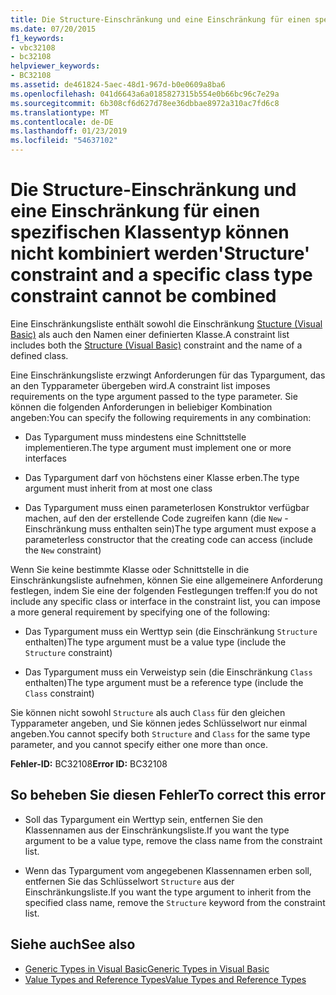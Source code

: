 ```yaml
---
title: Die Structure-Einschränkung und eine Einschränkung für einen spezifischen Klassentyp können nicht kombiniert werden
ms.date: 07/20/2015
f1_keywords:
- vbc32108
- bc32108
helpviewer_keywords:
- BC32108
ms.assetid: de461824-5aec-48d1-967d-b0e0609a8ba6
ms.openlocfilehash: 041d6643a6a0185827315b554e0b66bc96c7e29a
ms.sourcegitcommit: 6b308cf6d627d78ee36dbbae8972a310ac7fd6c8
ms.translationtype: MT
ms.contentlocale: de-DE
ms.lasthandoff: 01/23/2019
ms.locfileid: "54637102"
---
```

# <a name="structure-constraint-and-a-specific-class-type-constraint-cannot-be-combined"></a><span data-ttu-id="cfdbf-102">Die Structure-Einschränkung und eine Einschränkung für einen spezifischen Klassentyp können nicht kombiniert werden</span><span class="sxs-lookup"><span data-stu-id="cfdbf-102">'Structure' constraint and a specific class type constraint cannot be combined</span></span>
<span data-ttu-id="cfdbf-103">Eine Einschränkungsliste enthält sowohl die Einschränkung [Stucture (Visual Basic)](../../visual-basic/language-reference/statements/structure-statement.md) als auch den Namen einer definierten Klasse.</span><span class="sxs-lookup"><span data-stu-id="cfdbf-103">A constraint list includes both the [Structure (Visual Basic)](../../visual-basic/language-reference/statements/structure-statement.md) constraint and the name of a defined class.</span></span>  
  
 <span data-ttu-id="cfdbf-104">Eine Einschränkungsliste erzwingt Anforderungen für das Typargument, das an den Typparameter übergeben wird.</span><span class="sxs-lookup"><span data-stu-id="cfdbf-104">A constraint list imposes requirements on the type argument passed to the type parameter.</span></span> <span data-ttu-id="cfdbf-105">Sie können die folgenden Anforderungen in beliebiger Kombination angeben:</span><span class="sxs-lookup"><span data-stu-id="cfdbf-105">You can specify the following requirements in any combination:</span></span>  
  
-   <span data-ttu-id="cfdbf-106">Das Typargument muss mindestens eine Schnittstelle implementieren.</span><span class="sxs-lookup"><span data-stu-id="cfdbf-106">The type argument must implement one or more interfaces</span></span>  
  
-   <span data-ttu-id="cfdbf-107">Das Typargument darf von höchstens einer Klasse erben.</span><span class="sxs-lookup"><span data-stu-id="cfdbf-107">The type argument must inherit from at most one class</span></span>  
  
-   <span data-ttu-id="cfdbf-108">Das Typargument muss einen parameterlosen Konstruktor verfügbar machen, auf den der erstellende Code zugreifen kann (die `New` -Einschränkung muss enthalten sein)</span><span class="sxs-lookup"><span data-stu-id="cfdbf-108">The type argument must expose a parameterless constructor that the creating code can access (include the `New` constraint)</span></span>  
  
 <span data-ttu-id="cfdbf-109">Wenn Sie keine bestimmte Klasse oder Schnittstelle in die Einschränkungsliste aufnehmen, können Sie eine allgemeinere Anforderung festlegen, indem Sie eine der folgenden Festlegungen treffen:</span><span class="sxs-lookup"><span data-stu-id="cfdbf-109">If you do not include any specific class or interface in the constraint list, you can impose a more general requirement by specifying one of the following:</span></span>  
  
-   <span data-ttu-id="cfdbf-110">Das Typargument muss ein Werttyp sein (die Einschränkung `Structure` enthalten)</span><span class="sxs-lookup"><span data-stu-id="cfdbf-110">The type argument must be a value type (include the `Structure` constraint)</span></span>  
  
-   <span data-ttu-id="cfdbf-111">Das Typargument muss ein Verweistyp sein (die Einschränkung `Class` enthalten)</span><span class="sxs-lookup"><span data-stu-id="cfdbf-111">The type argument must be a reference type (include the `Class` constraint)</span></span>  
  
 <span data-ttu-id="cfdbf-112">Sie können nicht sowohl `Structure` als auch `Class` für den gleichen Typparameter angeben, und Sie können jedes Schlüsselwort nur einmal angeben.</span><span class="sxs-lookup"><span data-stu-id="cfdbf-112">You cannot specify both `Structure` and `Class` for the same type parameter, and you cannot specify either one more than once.</span></span>  
  
 <span data-ttu-id="cfdbf-113">**Fehler-ID:** BC32108</span><span class="sxs-lookup"><span data-stu-id="cfdbf-113">**Error ID:** BC32108</span></span>  
  
## <a name="to-correct-this-error"></a><span data-ttu-id="cfdbf-114">So beheben Sie diesen Fehler</span><span class="sxs-lookup"><span data-stu-id="cfdbf-114">To correct this error</span></span>  
  
-   <span data-ttu-id="cfdbf-115">Soll das Typargument ein Werttyp sein, entfernen Sie den Klassennamen aus der Einschränkungsliste.</span><span class="sxs-lookup"><span data-stu-id="cfdbf-115">If you want the type argument to be a value type, remove the class name from the constraint list.</span></span>  
  
-   <span data-ttu-id="cfdbf-116">Wenn das Typargument vom angegebenen Klassennamen erben soll, entfernen Sie das Schlüsselwort `Structure` aus der Einschränkungsliste.</span><span class="sxs-lookup"><span data-stu-id="cfdbf-116">If you want the type argument to inherit from the specified class name, remove the `Structure` keyword from the constraint list.</span></span>  
  
## <a name="see-also"></a><span data-ttu-id="cfdbf-117">Siehe auch</span><span class="sxs-lookup"><span data-stu-id="cfdbf-117">See also</span></span>

- [<span data-ttu-id="cfdbf-118">Generic Types in Visual Basic</span><span class="sxs-lookup"><span data-stu-id="cfdbf-118">Generic Types in Visual Basic</span></span>](../../visual-basic/programming-guide/language-features/data-types/generic-types.md)
- [<span data-ttu-id="cfdbf-119">Value Types and Reference Types</span><span class="sxs-lookup"><span data-stu-id="cfdbf-119">Value Types and Reference Types</span></span>](../../visual-basic/programming-guide/language-features/data-types/value-types-and-reference-types.md)
